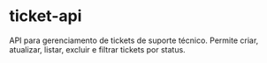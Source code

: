 # ticket-api
API para gerenciamento de tickets de suporte técnico. Permite criar, atualizar, listar, excluir e filtrar tickets por status.
